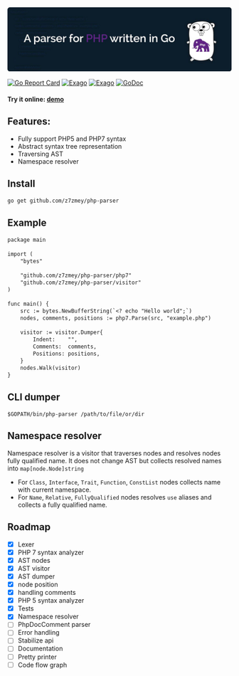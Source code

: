 <!--
  Title: PHP Parser
  Description: A Parser for PHP written in Go.
  Author: Slizov Vadim
  Keywords: go golang php php-parser ast
  -->

<img src="./parser.jpg" alt="A parser for PHP written in Go" width="980"/>

[![Go Report Card](https://goreportcard.com/badge/github.com/z7zmey/php-parser)](https://goreportcard.com/report/github.com/z7zmey/php-parser)
[![Exago](https://api.exago.io:443/badge/tests/github.com/z7zmey/php-parser)](https://exago.io/project/github.com/z7zmey/php-parser)
[![Exago](https://api.exago.io:443/badge/cov/github.com/z7zmey/php-parser)](https://exago.io/project/github.com/z7zmey/php-parser)
[![GoDoc](https://godoc.org/github.com/z7zmey/php-parser?status.svg)](https://godoc.org/github.com/z7zmey/php-parser)

#### Try it online: [demo](https://php-parser.com)

## Features:
- Fully support PHP5 and PHP7 syntax
- Abstract syntax tree representation
- Traversing AST
- Namespace resolver

## Install

```
go get github.com/z7zmey/php-parser
```

## Example
```Golang
package main

import (
	"bytes"

	"github.com/z7zmey/php-parser/php7"
	"github.com/z7zmey/php-parser/visitor"
)

func main() {
	src := bytes.NewBufferString(`<? echo "Hello world";`)
	nodes, comments, positions := php7.Parse(src, "example.php")

	visitor := visitor.Dumper{
		Indent:    "",
		Comments:  comments,
		Positions: positions,
	}
	nodes.Walk(visitor)
}
```

## CLI dumper

```
$GOPATH/bin/php-parser /path/to/file/or/dir
```

## Namespace resolver

Namespace resolver is a visitor that traverses nodes and resolves nodes fully qualified name.
It does not change AST but collects resolved names into `map[node.Node]string`

- For `Class`, `Interface`, `Trait`, `Function`, `ConstList` nodes collects name with current namespace.
- For `Name`, `Relative`, `FullyQualified` nodes resolves `use` aliases and collects a fully qualified name.

## Roadmap
- [X] Lexer
- [x] PHP 7 syntax analyzer
- [x] AST nodes
- [x] AST visitor
- [x] AST dumper
- [x] node position
- [x] handling comments
- [x] PHP 5 syntax analyzer
- [x] Tests
- [x] Namespace resolver
- [ ] PhpDocComment parser
- [ ] Error handling
- [ ] Stabilize api
- [ ] Documentation
- [ ] Pretty printer
- [ ] Code flow graph

